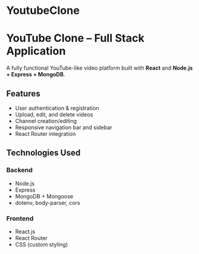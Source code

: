 ﻿# YoutubeClone
# YouTube Clone – Full Stack Application

A fully functional YouTube-like video platform built with **React** and **Node.js + Express + MongoDB**.

## Features

- User authentication & registration
- Upload, edit, and delete videos
- Channel creation/editing
- Responsive navigation bar and sidebar
- React Router integration

## Technologies Used

### Backend
- Node.js
- Express
- MongoDB + Mongoose
- dotenv, body-parser, cors

### Frontend
- React.js
- React Router
- CSS (custom styling)



